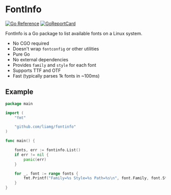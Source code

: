 # FontInfo

[![Go Reference](https://pkg.go.dev/badge/github.com/liamg/fontinfo.svg)](https://pkg.go.dev/github.com/liamg/fontinfo)
[![GoReportCard](https://goreportcard.com/badge/github.com/liamg/fontinfo)](https://goreportcard.com/report/github.com/liamg/fontinfo)

FontInfo is a Go package to list available fonts on a Linux system.

- No CGO required
- Doesn't wrap `fontconfig` or other utilities
- Pure Go
- No external dependencies
- Provides `family` and `style` for each font
- Supports TTF and OTF
- Fast (typically parses 1k fonts in ~100ms)

## Example

```go
package main

import (
	"fmt"

	"github.com/liamg/fontinfo"
)

func main() {

	fonts, err := fontinfo.List()
	if err != nil {
		panic(err)
	}

	for _, font := range fonts {
		fmt.Printf("Family=%s Style=%s Path=%s\n", font.Family, font.Style, font.Path)
	}
}

```
